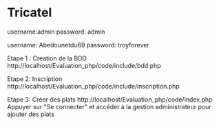 # Tricatel
 username:admin
 password: admin

 username: Abedounetdu69
 password: troyforever

 Etape 1 : Creation de la BDD
 http://localhost/Evaluation_php/code/include/bdd.php

Etape 2: Inscription 
http://localhost/Evaluation_php/code/include/inscription.php

Etape 3: Créer des plats
http://localhost/Evaluation_php/code/index.php
Appuyer sur "Se connecter" et accéder à la gestion administrateur pour ajouter des plats
